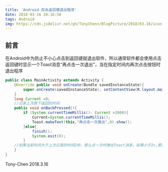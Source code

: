 ```yaml
---
title: 'Android-双击返回键退出程序'
date: 2018-03-16 20:16:58
tags: Android
img: https://cdn.jsdelivr.net/gh/TonyChenn/BlogPicture/2018/03.16/icon.jpg
---
```

## 前言
在Android中为防止不小心点击到返回键就退出软件，所以通常软件都会使用点击返回键时显示一个Toast消息“再点击一次退出”，当在指定时间内再次点击按钮时退出程序

```java
public class MainActivity extends Activity { 
    @Override public void onCreate(Bundle savedInstanceState){ 
        super.onCreate(savedInstanceState); setContentView(R.layout.main);
    }
    long Current =0;
    //记录上次按下返回的时间
    public void onBackPressed(){
        if (System.currentTimeMillis()- Current >2000){
            Current=System.currentTimeMillis();
            Toast.makeText(this,"再点击一次推出",0).show();
        }else{
            finish();
            System.exit(0);
        }
    //如果当前时间大于上次记录的时间2秒，那么点一次时弹出Toast消息，如果小于2s,那么退出程序
    }
}
```
  
Tony-Chen 2018.3.16